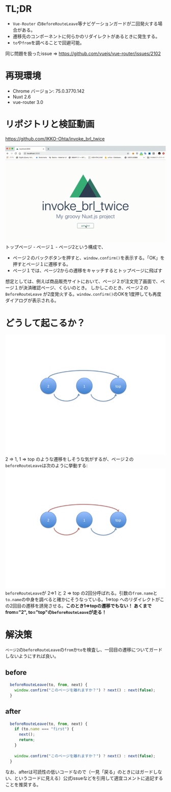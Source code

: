 # TL;DR

-   `Vue-Router` の`BeforeRouteLeave`等ナビゲーションガードが二回発火する場合がある。
-   遷移先のコンポーネントに何らかのリダイレクトがあるときに発生する。
-   `to`や`from`を調べることで回避可能。

同じ問題を扱ったissue
=> <https://github.com/vuejs/vue-router/issues/2102>

# 再現環境

-   Chrome バージョン: 75.0.3770.142
-   Nuxt 2.6
-   vue-router 3.0

# リポジトリと検証動画

<https://github.com/IKKO-Ohta/invoke_brl_twice>

![gif](./output.gif)
トップページ - ページ１ - ページ2という構成で、

-   ページ２のバックボタンを押すと、`window.confirm()`を表示する。「OK」を押すとページ１に遷移する。
-   ページ１では、ページ2からの遷移をキャッチするとトップページに飛ばす

想定としては、例えば商品販売サイトにおいて、ページ２が注文完了画面で、ページ１が決済確認ページ、くらいのとき。
しかしこのとき、ページ２の`BeforeRouteLeave` が2度発火する。`window.confirm()`のOKを1度押しても再度ダイアログが表示される。

# どうして起こるか？

![1.png](./1.png)
2 =>  1, 1 => top のような遷移をしそうな気がするが、ページ２の`beforeRouteLeave`は次のように挙動する:
![2.png](./2.png)
`beforeRouteLeave`が 2=>1 と 2 => top の2回分呼ばれる。引数の`from.name`と`to.name`の中身を調べると確かにそうなっている。1=>top へのリダイレクトがこの2回目の遷移を誘発させる。**このとき1=>topの遷移でもない！ あくまで from="2", to="top"の`beforeRouteLeave`が走る！**

# 解決策

`ページ2`の`beforeRouteLeave`の`from`か`to`を検査し、一回目の遷移についてガードしないようにすれば良い。

## before

```js
  beforeRouteLeave(to, from, next) {
    window.confirm("このページを離れますか？") ? next() : next(false);
  }
```

## after

```js
  beforeRouteLeave(to, from, next) {
    if (to.name === "first") {
      next();
      return;
    }

    window.confirm("このページを離れますか？") ? next() : next(false);
  }
```

なお、afterは可読性の低いコードなので（一見「戻る」のときにはガードしない、というコードに見える）公式issueなどを引用して適宜コメントに追記することを推奨する。
